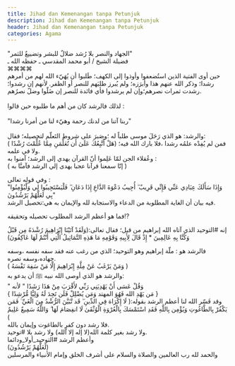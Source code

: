 ```yaml
---
title: Jihad dan Kemenangan tanpa Petunjuk
description: Jihad dan Kemenangan tanpa Petunjuk
header: Jihad dan Kemenangan tanpa Petunjuk
categories: Agama
---
```



<div class="ar">
"الجهاد والنصر بلا رُشد
ضلالٌ للبشر
وتضييعٌ للثمر"
 <br>
فضيلة الشيخ /
أبو محمد المقدسي ـ حفظه الله ـ
 <br>
⌘⌘⌘⌘
 <br>
 حين أوى الفتية الذين استُضعفوا وأوذوا إلى الكهف؛
طَلبوا أن يُهَيّء الله لهم من أمرهم رشدا؛
وذكر الله عنهم هذا وأَبرَزه؛ ولم يُبرز طلبَهم للنصر أو الظفر.
لأنهم إن رشدوا؛رشدت ثمرات نصرهم؛وإن لم يرشدوا فأي فائدة للنصر إن ضَلّوا وضلّ نصرُهم.
<br>
<br>لذلك فالرشد كان من أهم ما طلبوه حين قالوا :<br>
<br>"ربنا آتنا من لدنك رحمة وهيّء لنا من أمرنا رشدا"<br>
 <br>
والرشد: هو الذي رَحَلَ موسى طلباً له ؛وصَبرَ على شروط التَعلّم لتحصيله؛ فقال:<br>
( هَلْ أَتَّبِعُكَ عَلَىٰ أَن تُعَلِّمَنِ مِمَّا عُلِّمْتَ رُشْدًا)
فمن لم يُفِدْه علمُه رشدا ،فلا بارك الله فيه؛ ولا في علمه.
 <br>
 وعُقلاء الجن لمّا عَلِموا أنّ القرآن يهدي إلى الرشد؛ آمنوا به :<br>
( إنّا سمعنا قرآنا عجبا يهدى إلي الرشد فآمنَّا به )<br>
 
 وفي قوله تعالى :<br>
"وَإِذَا سَأَلَكَ عِبَادِي عَنِّي فَإِنِّي قَرِيبٌ ۖ أُجِيبُ دَعْوَةَ الدَّاعِ إِذَا دَعَانِ ۖ فَلْيَسْتَجِيبُوا لِي وَلْيُؤْمِنُوا بِي لَعَلَّهُمْ يَرْشُدُونَ"
 <br>
فيه بيان أن الغاية المطلوبة من الدعاء والاستجابة لله والإيمان به هي:تحصيل الرشد.
 
 فما هو أعظم الرشد المطلوب تحصيله وتحقيقه⁉️<br>
 
إنه #التوحيد الذي آتاه الله إبراهيم من قبل؛ فقال تعالى:(وَلَقَدْ آتَيْنَا إِبْرَاهِيمَ رُشْدَهُ مِن قَبْلُ وَكُنَّا بِهِ عَالِمِينَ * إِذْ قَالَ لِأَبِيهِ وَقَوْمِهِ مَا هَذِهِ التَّمَاثِيلُ الَّتِي أَنْتُمْ لَهَا عَاكِفُونَ)
 
 فالرشد هو : ملّة إبراهيم وهو التوحيد؛ الذي من رغب عنه فقد سفه نفسه ،وسفه جهاده،وسفه نصره.<br>
( وَمَنْ يَرْغَبُ عَنْ مِلَّةِ إِبْرَاهِيمَ إِلَّا مَنْ سَفِهَ نَفْسَهُ )
 <br>
والرشد هو الذي أوصى الله نبيه ﷺ أن يدعو به:<br>
" وَقُلْ عَسَى أَنْ يَهْدِيَنِي رَبِّي لأَقْرَبَ مِنْ هَذَا رَشَدًا "
لأنه<br>
{ مَن يَهْدِ الله فَهُوَ المهتد وَمَن يُضْلِلْ فَلَن تَجِدَ لَهُ وَلِيًّا مُّرْشِدًا }
 <br>
 وقد فَسّر الله لنا أعظم الرشد بقوله:( لَا إِكْرَاهَ فِي الدِّينِ ۖ قَد تَّبَيَّنَ الرُّشْدُ مِنَ الْغَيِّ ۚ
فَمَن يَكْفُرْ بِالطَّاغُوتِ وَيُؤْمِن بِاللَّهِ فَقَدِ اسْتَمْسَكَ بِالْعُرْوَةِ الْوُثْقَىٰ لَا انفِصَامَ لَهَا ۗ وَاللَّهُ سَمِيعٌ عَلِيمٌ )
 <br>
فلا رشد دون كفرٍ بالطاغوت وإيمان بالله.<br>
ولا رشد بغير كلمة الله(لا إله إلا الله)
ولا رشد بلا #توحيد.
 <br>
وأعظم الرشد
#التوحيد_أولا_ودائما
 <br>
(لَعَلَّهُمْ يَرْشُدُونَ)
 <br>
والحمد لله رب العالمين والصلاة والسلام على أشرف الخلق وإمام الأنبياء والمرسلين
</div>
